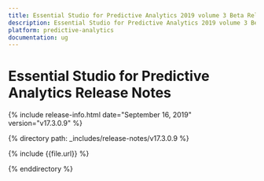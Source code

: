 ```yaml
---
title: Essential Studio for Predictive Analytics 2019 volume 3 Beta Release Release Notes  
description: Essential Studio for Predictive Analytics 2019 volume 3 Beta Release Release Notes  
platform: predictive-analytics
documentation: ug
---
```


# Essential Studio for Predictive Analytics  Release Notes  

{% include release-info.html date="September 16, 2019"  version="v17.3.0.9" %} 


{% directory path: _includes/release-notes/v17.3.0.9 %}

{% include {{file.url}} %}

{% enddirectory %}